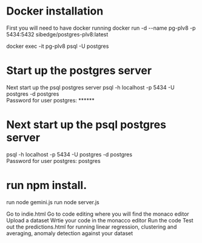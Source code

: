 # Docker installation
First you will need to have docker running 
docker run -d --name pg-plv8 -p 5434:5432 sibedge/postgres-plv8:latest                                    
                                                                                                                                               
docker exec -it pg-plv8 psql -U postgres       

#  Start up the postgres server 
Next start up the psql postgres server
psql -h localhost -p 5434 -U postgres -d postgres  
Password for user postgres: ******
# Next start up the psql postgres server
psql -h localhost -p 5434 -U postgres -d postgres  
Password for user postgres: postgres    

# run npm install.                                           
run node gemini.js
run node server.js

Go to indie.html
Go to code editing where you will find the monaco editor 
Upload a dataset
Wrtie your code in the monacco editor
Run the code
Test out the predictions.html for running linear regression, clustering and averaging, anomaly detection against your dataset

